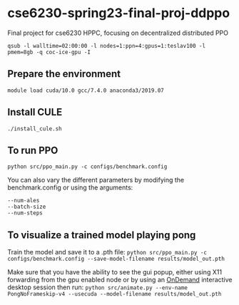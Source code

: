 # cse6230-spring23-final-proj-ddppo
Final project for cse6230 HPPC, focusing on decentralized distributed PPO

`qsub -l walltime=02:00:00 -l nodes=1:ppn=4:gpus=1:teslav100 -l pmem=8gb -q coc-ice-gpu -I`


## Prepare the environment
`module load cuda/10.0 gcc/7.4.0 anaconda3/2019.07`

## Install CULE
`./install_cule.sh`

## To run PPO
`python src/ppo_main.py -c configs/benchmark.config`

You can also vary the different parameters by modifying the benchmark.config or using the arguments:
```
--num-ales
--batch-size
--num-steps
```



## To visualize a trained model playing pong
Train the model and save it to a .pth file:
`python src/ppo_main.py -c configs/benchmark.config --save-model-filename results/model_out.pth`

Make sure that you have the ability to see the gui popup, either using X11 forwarding from the gpu enabled node or by using an [OnDemand](https://docs.pace.gatech.edu/ood/guide/) interactive desktop session then run:
`python src/animate.py --env-name PongNoFrameskip-v4 --usecuda --model-filename results/model_out.pth`

